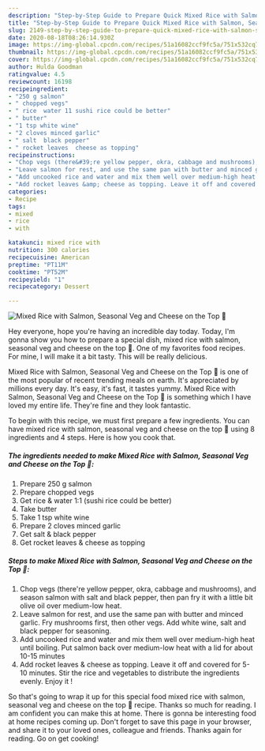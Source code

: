 ```yaml
---
description: "Step-by-Step Guide to Prepare Quick Mixed Rice with Salmon, Seasonal Veg and Cheese on the Top 🍚"
title: "Step-by-Step Guide to Prepare Quick Mixed Rice with Salmon, Seasonal Veg and Cheese on the Top 🍚"
slug: 2149-step-by-step-guide-to-prepare-quick-mixed-rice-with-salmon-seasonal-veg-and-cheese-on-the-top
date: 2020-08-18T08:26:14.930Z
image: https://img-global.cpcdn.com/recipes/51a16082ccf9fc5a/751x532cq70/mixed-rice-with-salmon-seasonal-veg-and-cheese-on-the-top-🍚-recipe-main-photo.jpg
thumbnail: https://img-global.cpcdn.com/recipes/51a16082ccf9fc5a/751x532cq70/mixed-rice-with-salmon-seasonal-veg-and-cheese-on-the-top-🍚-recipe-main-photo.jpg
cover: https://img-global.cpcdn.com/recipes/51a16082ccf9fc5a/751x532cq70/mixed-rice-with-salmon-seasonal-veg-and-cheese-on-the-top-🍚-recipe-main-photo.jpg
author: Hulda Goodman
ratingvalue: 4.5
reviewcount: 16198
recipeingredient:
- "250 g salmon"
- " chopped vegs"
- " rice  water 11 sushi rice could be better"
- " butter"
- "1 tsp white wine"
- "2 cloves minced garlic"
- " salt  black pepper"
- " rocket leaves  cheese as topping"
recipeinstructions:
- "Chop vegs (there&#39;re yellow pepper, okra, cabbage and mushrooms), and season salmon with salt and black pepper, then pan fry it with a little bit olive oil over medium-low heat."
- "Leave salmon for rest, and use the same pan with butter and minced garlic. Fry mushrooms first, then other vegs. Add white wine, salt and black pepper for seasoning."
- "Add uncooked rice and water and mix them well over medium-high heat until boiling. Put salmon back over medium-low heat with a lid for about 10-15 minutes"
- "Add rocket leaves &amp; cheese as topping. Leave it off and covered for 5-10 minutes. Stir the rice and vegetables to distribute the ingredients evenly. Enjoy it !"
categories:
- Recipe
tags:
- mixed
- rice
- with

katakunci: mixed rice with 
nutrition: 300 calories
recipecuisine: American
preptime: "PT11M"
cooktime: "PT52M"
recipeyield: "1"
recipecategory: Dessert

---
```



![Mixed Rice with Salmon, Seasonal Veg and Cheese on the Top 🍚](https://img-global.cpcdn.com/recipes/51a16082ccf9fc5a/751x532cq70/mixed-rice-with-salmon-seasonal-veg-and-cheese-on-the-top-🍚-recipe-main-photo.jpg)

Hey everyone, hope you're having an incredible day today. Today, I'm gonna show you how to prepare a special dish, mixed rice with salmon, seasonal veg and cheese on the top 🍚. One of my favorites food recipes. For mine, I will make it a bit tasty. This will be really delicious.

Mixed Rice with Salmon, Seasonal Veg and Cheese on the Top 🍚 is one of the most popular of recent trending meals on earth. It's appreciated by millions every day. It's easy, it's fast, it tastes yummy. Mixed Rice with Salmon, Seasonal Veg and Cheese on the Top 🍚 is something which I have loved my entire life. They're fine and they look fantastic.




To begin with this recipe, we must first prepare a few ingredients. You can have mixed rice with salmon, seasonal veg and cheese on the top 🍚 using 8 ingredients and 4 steps. Here is how you cook that.

<!--inarticleads1-->

##### The ingredients needed to make Mixed Rice with Salmon, Seasonal Veg and Cheese on the Top 🍚:

1. Prepare 250 g salmon
1. Prepare  chopped vegs
1. Get  rice &amp; water 1:1 (sushi rice could be better)
1. Take  butter
1. Take 1 tsp white wine
1. Prepare 2 cloves minced garlic
1. Get  salt &amp; black pepper
1. Get  rocket leaves &amp; cheese as topping




<!--inarticleads2-->

##### Steps to make Mixed Rice with Salmon, Seasonal Veg and Cheese on the Top 🍚:

1. Chop vegs (there&#39;re yellow pepper, okra, cabbage and mushrooms), and season salmon with salt and black pepper, then pan fry it with a little bit olive oil over medium-low heat.
1. Leave salmon for rest, and use the same pan with butter and minced garlic. Fry mushrooms first, then other vegs. Add white wine, salt and black pepper for seasoning.
1. Add uncooked rice and water and mix them well over medium-high heat until boiling. Put salmon back over medium-low heat with a lid for about 10-15 minutes
1. Add rocket leaves &amp; cheese as topping. Leave it off and covered for 5-10 minutes. Stir the rice and vegetables to distribute the ingredients evenly. Enjoy it !




So that's going to wrap it up for this special food mixed rice with salmon, seasonal veg and cheese on the top 🍚 recipe. Thanks so much for reading. I am confident you can make this at home. There is gonna be interesting food at home recipes coming up. Don't forget to save this page in your browser, and share it to your loved ones, colleague and friends. Thanks again for reading. Go on get cooking!
